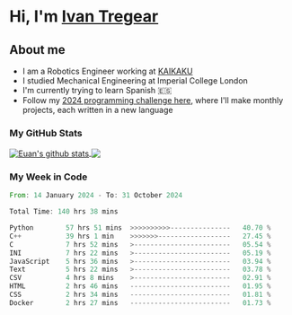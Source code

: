 # Hi, I'm [Ivan Tregear](https://www.linkedin.com/in/ivantregear/)

## About me

* I am a Robotics Engineer working at [KAIKAKU](https://github.com/KAIKAKU-AI)
* I studied Mechanical Engineering at Imperial College London
* I'm currently trying to learn Spanish :es:
* Follow my [2024 programming challenge here](https://github.com/ITregear?tab=repositories), where I'll make monthly projects, each written in a new language


### My GitHub Stats

<a href="#my-github-stats">
  <img align="center" src="https://github-readme-stats.vercel.app/api?username=itregear&count_private=true&show_icons=true&include_all_commits=true&theme=material-palenight" alt="Euan's github stats" />
</a>

<a href="#my-github-stats">
  <img align="center" src="https://github-readme-stats.vercel.app/api/top-langs/?username=itregear&layout=compact&theme=material-palenight" />
</a>

### My Week in Code
<!--START_SECTION:waka-->

```rust
From: 14 January 2024 - To: 31 October 2024

Total Time: 140 hrs 38 mins

Python        57 hrs 51 mins  >>>>>>>>>>---------------   40.70 %
C++           39 hrs 1 min    >>>>>>>------------------   27.45 %
C             7 hrs 52 mins   >------------------------   05.54 %
INI           7 hrs 22 mins   >------------------------   05.19 %
JavaScript    5 hrs 36 mins   >------------------------   03.94 %
Text          5 hrs 22 mins   >------------------------   03.78 %
CSV           4 hrs 8 mins    >------------------------   02.91 %
HTML          2 hrs 46 mins   -------------------------   01.95 %
CSS           2 hrs 34 mins   -------------------------   01.81 %
Docker        2 hrs 27 mins   -------------------------   01.73 %
```

<!--END_SECTION:waka-->
